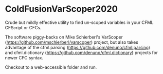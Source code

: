 # ColdFusionVarScoper2020
Crude but mildly effective utility to find un-scoped variables in your CFML CFScript or CFCs.

The software piggy-backs on Mike Schierberl's VarScoper (https://github.com/mschierberl/varscoper) project, but also takes advantage of the cfml.parsing (https://github.com/denuno/cfml.parsing) and cfml.dictionary (https://github.com/denuno/cfml.dictionary) projects for newer CFC syntax.

Checkout to a web-accessible folder and run.
